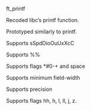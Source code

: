 ft_printf

Recoded libc’s printf function.

Prototyped similarly to printf.

Supports sSpdDioOuUxXcC

Supports %%

Supports flags *#0-+ and space

Supports minimum field-width

Supports precision

Supports flags hh, h, l, ll, j, z.
